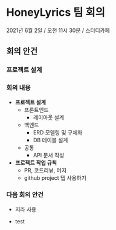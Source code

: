 

# HoneyLyrics 팀 회의
2021년 6월 2일 / 오전 11시 30분 / 스터디카페

## 회의 안건
### 프로젝트 설계

### 회의 내용
- **프로젝트 설계**
  - 프론트엔드
    - 레이아웃 설계
  - 백엔드
    - ERD 모델링 및 구체화
    - DB 테이블 설계
  - 공통
    - API 문서 작성
- **프로젝트 작업 규칙**
  - PR, 코드리뷰, 머지
  - github project 탭 사용하기

### 다음 회의 안건
- 지라 사용



- test